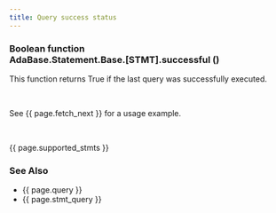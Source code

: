 ```yaml
---
title: Query success status
---
```


<div class="leftside">
<h3>Boolean function<br/>
AdaBase.Statement.Base.[STMT].successful ()</h3>
<p>
This function returns True if the last query was successfully executed.
</p>
<br/>
<p class="caption">See {{ page.fetch_next }} for a usage example.</p>
<br/>
<p>{{ page.supported_stmts }}</p>
</div>
<div class="sidenav">
  <h3>See Also</h3>
  <ul>
    <li>{{ page.query }}</li>
    <li>{{ page.stmt_query }}</li>
  </ul>
</div>
